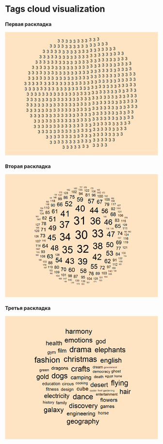 ﻿# Tags cloud visualization

### Первая раскладка
<img src="ExamplesIMG/1.png" alt="Первая раскладка">


### Вторая раскладка
<img src="ExamplesIMG/2.png" alt="Вторая раскладка">


### Третья раскладка
<img src="ExamplesIMG/3.png" alt="Третья раскладка">